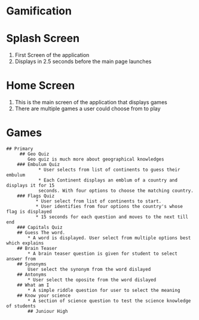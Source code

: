 # Gamification
# Splash Screen
1. First Screen of the application
2. Displays in 2.5 seconds before the main page launches

# Home Screen
1. This is the main screen of the application that displays games
2. There are multiple games a user could choose from to play

# Games
	## Primary
		 ## Geo Quiz
			Geo quiz is much more about geographical knowledges
		### Embulum Quiz
			    * User selects from list of continents to guess their embulum
			    * Each Continent displays an emblum of a country and displays it for 15 
			    seconds. With four options to choose the matching country.
		### Flags Quiz
			   * User select from list of continents to start.
			   * User identifies from four options the country's whose flag is displayed
			   * 15 seconds for each question and moves to the next till end
		### Capitals Quiz
		## Guess The word.
			* A word is displayed. User select from multiple options best which explains
		## Brain Teaser
			* A brain teaser question is given for student to select answer from
		## Synonyms
			User select the synonym from the word dislayed
		## Antonyms
			* User select the oposite from the word dislayed
		## What am I
			* A simple riddle question for user to select the meaning
		## Know your science
			* A section of science question to test the science knowledge of students
		 	## Juniour High




